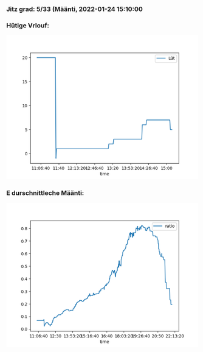 ### Jitz grad: 5/33 (Määnti, 2022-01-24 15:10:00

### Hütige Vrlouf:
![Graph](Today.png)

### E durschnittleche Määnti:
![Graph](Määnti.png)